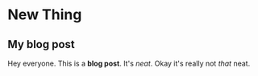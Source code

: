 # New Thing

## My blog post

Hey everyone. This is a **blog post**. It's *neat*. Okay it's really not *that* neat.
